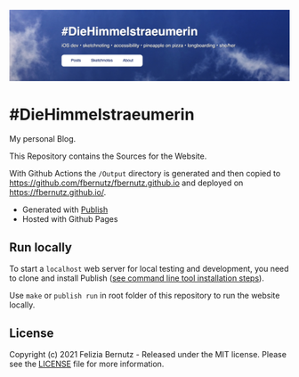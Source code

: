 <p align="center">
	<img src="banner.jpg" width="1700" max-width="100%" alt="Header of Blog DieHimmelstraeumerin" />
</p>

# #DieHimmelstraeumerin

My personal Blog.

This Repository contains the Sources for the Website.

With Github Actions the `/Output` directory is generated and then copied to https://github.com/fbernutz/fbernutz.github.io and deployed on https://fbernutz.github.io/.

- Generated with [Publish](https://github.com/JohnSundell/Publish)
- Hosted with Github Pages

## Run locally

To start a `localhost` web server for local testing and development, you need to clone and install Publish ([see command line tool installation steps](https://github.com/JohnSundell/Publish#installation)).

Use `make` or `publish run` in root folder of this repository to run the website locally.

## License

Copyright (c) 2021 Felizia Bernutz - Released under the MIT license. Please see the [LICENSE](https://github.com/fbernutz/die-himmelstraeumerin-blog/blob/master/LICENSE) file for more information.
